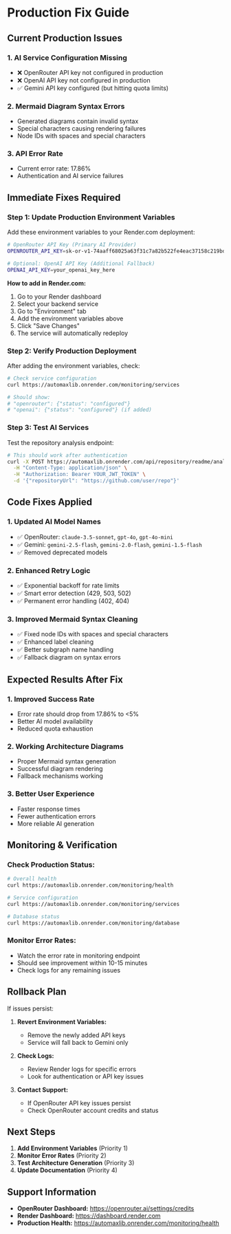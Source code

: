 # Production Fix Guide

## Current Production Issues

### 1. **AI Service Configuration Missing**
- ❌ OpenRouter API key not configured in production
- ❌ OpenAI API key not configured in production  
- ✅ Gemini API key configured (but hitting quota limits)

### 2. **Mermaid Diagram Syntax Errors**
- Generated diagrams contain invalid syntax
- Special characters causing rendering failures
- Node IDs with spaces and special characters

### 3. **API Error Rate**
- Current error rate: 17.86%
- Authentication and AI service failures

## Immediate Fixes Required

### Step 1: Update Production Environment Variables

Add these environment variables to your Render.com deployment:

```bash
# OpenRouter API Key (Primary AI Provider)
OPENROUTER_API_KEY=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

# Optional: OpenAI API Key (Additional Fallback)
OPENAI_API_KEY=your_openai_key_here
```

**How to add in Render.com:**
1. Go to your Render dashboard
2. Select your backend service
3. Go to "Environment" tab
4. Add the environment variables above
5. Click "Save Changes"
6. The service will automatically redeploy

### Step 2: Verify Production Deployment

After adding the environment variables, check:

```bash
# Check service configuration
curl https://automaxlib.onrender.com/monitoring/services

# Should show:
# "openrouter": {"status": "configured"}
# "openai": {"status": "configured"} (if added)
```

### Step 3: Test AI Services

Test the repository analysis endpoint:

```bash
# This should work after authentication
curl -X POST https://automaxlib.onrender.com/api/repository/readme/analyze \
  -H "Content-Type: application/json" \
  -H "Authorization: Bearer YOUR_JWT_TOKEN" \
  -d '{"repositoryUrl": "https://github.com/user/repo"}'
```

## Code Fixes Applied

### 1. **Updated AI Model Names**
- ✅ OpenRouter: `claude-3.5-sonnet`, `gpt-4o`, `gpt-4o-mini`
- ✅ Gemini: `gemini-2.5-flash`, `gemini-2.0-flash`, `gemini-1.5-flash`
- ✅ Removed deprecated models

### 2. **Enhanced Retry Logic**
- ✅ Exponential backoff for rate limits
- ✅ Smart error detection (429, 503, 502)
- ✅ Permanent error handling (402, 404)

### 3. **Improved Mermaid Syntax Cleaning**
- ✅ Fixed node IDs with spaces and special characters
- ✅ Enhanced label cleaning
- ✅ Better subgraph name handling
- ✅ Fallback diagram on syntax errors

## Expected Results After Fix

### 1. **Improved Success Rate**
- Error rate should drop from 17.86% to <5%
- Better AI model availability
- Reduced quota exhaustion

### 2. **Working Architecture Diagrams**
- Proper Mermaid syntax generation
- Successful diagram rendering
- Fallback mechanisms working

### 3. **Better User Experience**
- Faster response times
- Fewer authentication errors
- More reliable AI generation

## Monitoring & Verification

### Check Production Status:
```bash
# Overall health
curl https://automaxlib.onrender.com/monitoring/health

# Service configuration
curl https://automaxlib.onrender.com/monitoring/services

# Database status
curl https://automaxlib.onrender.com/monitoring/database
```

### Monitor Error Rates:
- Watch the error rate in monitoring endpoint
- Should see improvement within 10-15 minutes
- Check logs for any remaining issues

## Rollback Plan

If issues persist:

1. **Revert Environment Variables:**
   - Remove the newly added API keys
   - Service will fall back to Gemini only

2. **Check Logs:**
   - Review Render logs for specific errors
   - Look for authentication or API key issues

3. **Contact Support:**
   - If OpenRouter API key issues persist
   - Check OpenRouter account credits and status

## Next Steps

1. **Add Environment Variables** (Priority 1)
2. **Monitor Error Rates** (Priority 2)  
3. **Test Architecture Generation** (Priority 3)
4. **Update Documentation** (Priority 4)

## Support Information

- **OpenRouter Dashboard:** https://openrouter.ai/settings/credits
- **Render Dashboard:** https://dashboard.render.com
- **Production Health:** https://automaxlib.onrender.com/monitoring/health
